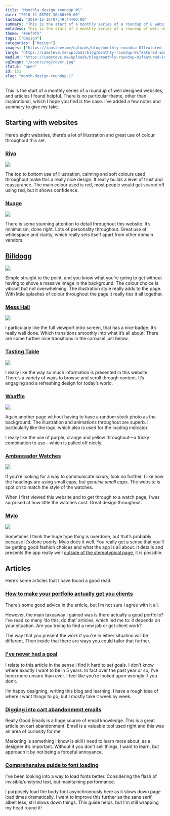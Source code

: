 ```yaml
---
title: "Monthly design roundup #1"
date: "2016-11-08T07:30:00+00:00"
lastmod: "2019-12-16T07:49:44+00:00"
summary: "This is the start of a monthly series of a roundup of 8 websites that I have found that are well designed. There is no particular theme, other than inspirational, which I hope you find is the case. I’ve added a few notes around why I believe they’re well designed as well."
metadesc: This is the start of a monthly series of a roundup of well designed websites, and articles I found helpful. I’ve added a few notes and summary to give my opinion."
theme: "#e6f9f5"
tags: ["Design"]
categories: ["Design"]
images: ["https://iamsteve.me/uploads/blog/monthly-roundup-01featured-image%402x.png"]
large: "https://iamsteve.me/uploads/blog/monthly-roundup-01featured-image%402x.png"
medium: "https://iamsteve.me/uploads/blog/monthly-roundup-01featured-image-medium%402x.png"
ogImage: "/assets/og/cover.jpg"
status: "open"
id: 151
slug: "month-design-roundup-1"
---
```


This is the start of a monthly series of a roundup of well designed websites, and articles I found helpful. There is no particular theme, other than inspirational, which I hope you find is the case. I’ve added a few notes and summary to give my take.

## Starting with websites
Here’s eight websites, there’s a lot of illustration and great use of colour throughout this set.

### [Riyo](http://www.riyo.io/)

<img src="/static/images/blog/websites-monthly-1-riyo.png" srcset="/static/images/blog/websites-monthly-1-riyo.png 1x, /static/images/blog/websites-monthly-1-riyo@2x.png 2x">

The top to bottom use of illustration, calming and soft colours used throughout make this a really nice design. It really builds a level of trust and reassurance. The main colour used is red, most people would get scared off using red, but it shows confidence. 

### [Nuage](https://www.nuageapp.com)

<img src="/static/images/blog/websites-monthly-1-nuage.png" srcset="/static/images/blog/websites-monthly-1-nuage.png 1x, /static/images/blog/websites-monthly-1-nuage@2x.png 2x">

There is some stunning attention to detail throughout this website. It’s minimalism, done right. Lots of personality throughout. Great use of whitespace and clarity, which really sets itself apart from other domain vendors.

## [Billdogg](http://billdogg.com)

<img src="/static/images/blog/websites-monthly-1-billdogg.png" srcset="/static/images/blog/websites-monthly-1-billdogg.png 1x, /static/images/blog/websites-monthly-1-billdogg@2x.png 2x">

Simple straight to the point, and you know what you’re going to get without having to shove a massive image in the background. The colour choice is vibrant but not overwhelming. The illustration style really adds to the page. With little splashes of colour throughout the page it really ties it all together.

### [Mess Hall](http://mplsmesshall.com/)

<img src="/static/images/blog/websites-monthly-1-messhall.png" srcset="/static/images/blog/websites-monthly-1-messhall.png 1x, /static/images/blog/websites-monthly-1-messhall@2x.png 2x">

I particularly like the full viewport intro screen, that has a nice badge. It’s really well done. Which transitions smoothly into what it’s all about. There are some further nice transitions in the carousel just below.

### [Tasting Table](https://www.tastingtable.com)

<img src="/static/images/blog/websites-monthly-1-tasting-table.jpg" srcset="/static/images/blog/websites-monthly-1-tasting-table.jpg 1x, /static/images/blog/websites-monthly-1-tasting-table@2x.jpg 2x">

I really like the way so much information is presented in this website. There’s a variety of ways to browse and scroll through content. It’s engaging and a refreshing design for today’s world.

### [Waaffle](https://waaffle.com)

<img src="/static/images/blog/websites-monthly-1-waaffle.png" srcset="/static/images/blog/websites-monthly-1-waaffle.png 1x, /static/images/blog/websites-monthly-1-waaffle@2x.png 2x">

Again another page without having to have a random stock photo as the background. The illustration and animations throughout are superb. I particularly like the logo, which also is used for the loading indicator. 

I really like the use of purple, orange and yellow throughout—a tricky combination to use—which is pulled off nicely.

### [Ambassador Watches](https://primeambassador.com/)

<img src="/static/images/blog/websites-monthly-1-ambassador.jpg" srcset="/static/images/blog/websites-monthly-1-ambassador.jpg 1x, /static/images/blog/websites-monthly-1-ambassador@2x.jpg 2x">

If you’re looking for a way to communicate luxury, look no further. I like how the headings are using small caps, *but genuine small caps*. The website is spot on to match the style of the watches. 

When I first viewed this website and to get through to a watch page, I was surprised at how little the watches cost. Great design throughout.

### [Mylo](http://okmylo.com)

<img src="/static/images/blog/websites-monthly-1-mylo.png" srcset="/static/images/blog/websites-monthly-1-mylo.png 1x, /static/images/blog/websites-monthly-1-mylo@2x.png 2x">

Sometimes I think the huge type thing is overdone, but that’s probably because it’s done poorly. Mylo does it well. You really get a sense that you’ll be getting good fashion choices and what the app is all about. It details and presents the app really well [outside of the stereotypical page](https://twitter.com/jongold/status/694591217523363840), it is possible.

## Articles
Here’s some articles that I have found a good read.

### [How to make your portfolio actually get you clients](https://clientgiant.us/how-to-make-your-portfolio-actually-get-you-clients-f3dd1e82a93f)
There’s some good advice in the article, but I’m not sure I agree with it all.

However, the main takeaway I gained was is there actually a good portfolio? I’ve read so many ‘do this, do that’ articles, which led me to: it depends on your situation. Are you trying to find a new job or get client work?

The way that you present the work if you're in either situation will be different. Then inside that there are ways you could tailor that further.

### [I've never had a goal](https://m.signalvnoise.com/ive-never-had-a-goal-c89219aedddf)
I relate to this article in the sense I find it hard to set goals. I don’t know where exactly I want to be in 5 years. In fact over the past year or so, I’ve been more unsure than ever. I feel like you’re looked upon wrongly if you don’t.

I’m happy designing, writing this blog and learning. I have a rough idea of where I want things to go, but I mostly take it week by week.

### [Digging into cart abandonment emails](https://medium.com/reallygoodemails/digging-into-abandoned-cart-emails-136b193cff8)
Really Good Emails is a huge source of email knowledge. This is a great article on cart abandonment. Email is a valuable tool used right and this was an area of curiosity for me.

Marketing is something I know is skill I need to learn more about, as a designer it’s important. Without it you don’t sell things. I want to learn, but approach it by not being a forceful annoyance.

### [Comprehensive guide to font loading](https://www.zachleat.com/web/comprehensive-webfonts/)
I've been looking into a way to load fonts better. Considering the flash of invisible/unstyled text, but maintaining performance. 

I purposely load the body font asynchronously here as it slows down page load times dramatically. I want to improve this further as the sans serif, albeit less, still slows down things. This guide helps, but I'm still wrapping my head round it!